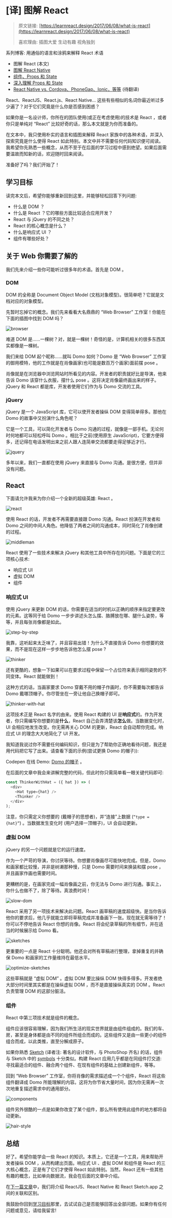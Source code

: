 # [译] 图解 React

> 原文链接: [https://learnreact.design/2017/06/08/what-is-react](https://learnreact.design/2017/06/08/what-is-react)
>
> 喜欢理由: 插图大爱 生动有趣 视角独到

系列博客: 用通俗的语言和涂鸦来解释 React 术语

  * 图解 React (本文)
  * [图解 React Native](./What-Is-React-Native.md)
  * [组件、Props 和 State](./Components-Props-State.md)
  * [深入理解 Props 和 State](./Props-And-State-Re-explained.md)
  * [React Native vs. Cordova、PhoneGap、Ionic，等等](https://learnreact.design/2018/02/14/react-native-vs-cordova-phone-gap-ionic-etc) (待翻译)

React、ReactJS、React.js、React Native… 这些有些相似的名词你最近听过多少遍了？对于它们究竟是什么你是否感到困惑？

如果你是一名设计师，你所在的团队使用(或正在考虑使用)的技术是 React ，或者你只是单纯对 “React” 比较好奇的话，那么本文就是为你而准备的。

在文本中，我只使用朴实的语言和插图来解释 React 家族中的各种术语，并深入探索究竟是什么使得 React 如此特别。本文中并不需要任何代码知识便可阅读。我希望你先熟悉一些概念，从而不至于在后面的学习过程中感到绝望。如果后面需要温故而知新的话，欢迎随时回来阅读。

准备好了吗？我们开始了！

## 学习目标

读完本文后，希望你能够重新回到这里，并能够轻松回答下列问题:

  * 什么是 DOM ？
  * 什么是 React ？它的哪些方面比较适合应用开发？
  * React 与 jQuery 的不同之处？
  * React 的核心概念是什么？
  * 什么是响应式 UI ？
  * 组件有哪些好处？

## 关于 Web 你需要了解的

我们先来介绍一些你可能听过很多年的术语。首先是 DOM 。

### DOM

DOM 的全称是 Document Object Model (文档对象模型)。很简单吧？它就是文档对应的对象模型。

先暂时忘掉它的概念。我们先来看看大名鼎鼎的 “Web Browser” 工作室！你能在下面的插图中找到 DOM 吗？

![browser](../assets/What-Is-React/browser.png)

难道 DOM 是……一棵树？对，就是一棵树！奇怪的是，计算机相关的很多东西其实都像是一棵树。

我们来给 DOM 起个昵称……就叫 Domo 如何？Domo 是 “Web Browser” 工作室的御用模特，他的工作就是在肖像画家(也可能是数百万个画家)面前摆 pose 。

肖像就是在浏览器中浏览网站时所看见的内容。开发者的职责就好比是导演，他来告诉 Domo 该穿什么衣服，摆什么 pose 。这将决定肖像最终画出来的样子。jQuery 和 React 都是库，开发者使用它们作为与 Domo 交流的工具。

### jQuery

jQuery 是一个 JavaScript 库，它可以使开发者操纵 DOM 变得简单得多。那他在 Domo 的故事中又扮演什么角色呢？

它是一个工具，可以简化开发者与 Domo 沟通的过程，就像是一部手机。无论何时何地都可以轻松呼叫 Domo 。相比于之前(使用原生 JavaScript)，它要方便得多，还记得在电话发明出来之前人跟人连简单交流都要走得足够近才行。

![jquery](../assets/What-Is-React/jquery.png)

多年以来，我们一直都在使用 jQuery 来直接与 Domo 沟通。是很方便，但并非没有问题。

## React

下面请允许我来为你介绍一个全新的超级英雄: React 。

![react](../assets/What-Is-React/react.png)

使用 React 的话，开发者不再需要直接跟 Domo 沟通。React 扮演在开发者和 Domo 之间的中间人角色。他降低了两者之间的沟通成本，同时简化了肖像创建的过程。

![middleman](../assets/What-Is-React/middleman.png)

React 使用了一些技术来解决 jQuery 和其他工具中所存在的问题。下面是它的三项核心技术:

  * 响应式 UI
  * 虚拟 DOM
  * 组件

### 响应式 UI

使用 jQuery 来更新 DOM 的话，你需要在适当的时机以正确的顺序来指定要更改的元素。这等同于给 Domo 一步步讲述头怎么摆、胳膊放在哪、腿什么姿势，等等，并且每张肖像都是如此。

![step-by-step](../assets/What-Is-React/step-by-step.png)

我靠，这听起来太乏味了，并且容易出错！为什么不直接告诉 Domo 你想要的效果，而不是现在这样一步步地告诉他怎么摆 pose ?

![thinker](../assets/What-Is-React/thinker.png)

还有更酷的，想象一下如果可以在要求过程中保留一个占位符来表示相同姿势的不同变体。React 就能做到！

这种方式的话，当画家要求 Domo 穿戴不用的帽子作画时，你不需要每次都告诉 Domo 戴哪顶帽子。你尽管坐在一旁让他自己换帽子即可。

![thinker-with-hat](../assets/What-Is-React/thinker-with-hat.png)

这项技术正是 React 名字的由来。使用 React 构建的 UI 是**响应式**的。作为开发者，你只需编写你想要的是**什么**，React 自己会弄清楚该**怎么**做。当数据变化时，UI 会相应地发生改变。你无需再关心 DOM 的更新，React 会自动帮你完成。响应式 UI 的理念大大地简化了 UI 开发。

我知道我说过你不需要任何编码知识，但只是为了帮助你正确地看待问题，我还是用代码把它写了出来。请查看下面的示例(尝试更换 Domo 的帽子)):

Codepen 在线 Demo: [Domo 的帽子](https://codepen.io/focuser/pen/gROrXx) 。

在后面的文章中我会来讲解完整的代码，但此时你只需简单看一眼关键代码即可:

```js
const ThinkerWithHat = ({ hat }) => (
  <div>
    <Hat type={hat} />
    <Thinker />
  </div>
);
```

注意，你只需定义你想要的 (戴帽子的思想者)，并“连接”上数据 (`“type = {hat}”`) 。当数据发生变化时 (用户选择一顶帽子)，UI 会自动更新。

### 虚拟 DOM

jQuery 的另一个问题就是它的运行速度。

作为一个严苛的导演，你讨厌等待。你想要肖像画尽可能快地完成。但是，Domo 和画家都比较慢，并非是树濑那种慢，只是 Domo 需要时间来换装和摆 pose ，并且画家作画也需要时间。

更糟糕的是，在画家完成一幅肖像画之前，你无法与 Domo 进行沟通。事实上，你什么也做不了，除了等待。真浪费时间！

![slow-dom](../assets/What-Is-React/slow-dom.png)

React 采用了另一项技术来解决此问题。React 画草稿的速度超级快。是当你告诉他你的要求后，他几乎就能立即将草稿完成并准备画下一张。现在就无需等待了！你可以不停地告诉 React 你想的肖像。React 将会纪录草稿的所有细节，并在适当的时候展示给 Domo 看。

![sketches](../assets/What-Is-React/sketches.png)

更重要的一点是 React 十分聪明。他还会对所有草稿进行整理，拿掉重复的并确保 Domo 和画家的工作量维持在最低水平。

![optimize-sketches](../assets/What-Is-React/optimize-sketches.png)

这些草稿就是 “虚拟 DOM” 。虚拟 DOM 要比操纵 DOM 快得多得多。开发者绝大部分时间里其实都是在操纵虚拟 DOM ，而不是直接操纵真实的 DOM 。React 负责管理 DOM 的这部分脏活。

### 组件

React 中第三项技术就是组件的概念。

组件应该很容易理解，因为我们所生活的现实世界就是由组件组成的。我们的车、房，甚至是身体都是由不同的组件所组合而成的。这些组件又是由一些更小的组件组合而成，以此类推，直至分解成原子。

如果你熟悉 [Sketch](https://www.sketchapp.com/) (译者注: 著名的设计软件，与 PhotoShop 齐名) 的话，组件与 Sketch 中的 [symbols](https://www.sketchapp.com/docs/symbols/) 十分类似。构建 React 应用几乎都是在同组件打交道: 寻找最适合的组件、融合两个组件、在现有组件的基础上创建新组件，等等。

回到 “Web Browser” 工作室，你将肖像的需求描述成一个个组件，React 将这些组件翻译成 Domo 所能理解的内容。这将为你节省大量时间，因为你无需再一次次地重复描述需求中的通用部分。

![components](../assets/What-Is-React/components.png)

组件另外很酷的一点是如果你改变了某个组件，那么所有使用此组件的地方都将自动更新。

![hair-style](../assets/What-Is-React/hair-style.png)

## 总结

好了。希望你能学会一些 React 的知识。本质上，它还是一个工具，用来帮助开发者操纵 DOM ，从而构建出页面。响应式 UI 、虚拟 DOM 和组件是 React 的三大核心概念，正是有了它们才使得 React 如此特别。当然，React 还有一些其他有趣的概念，比如单向数据流，我会在后面的文章中介绍。

在[下一篇文章](https://learnreact.design/2017/06/20/what-is-react-native/)中，我们将介绍 ReactJS、React Native 和 React Sketch.app 之间的关联和区别。

我鼓励你回到[学习目标](#学习目标)那里，去试试自己是否能够回答出全部问题。如果你有任何问题或意见，请给我留言!
